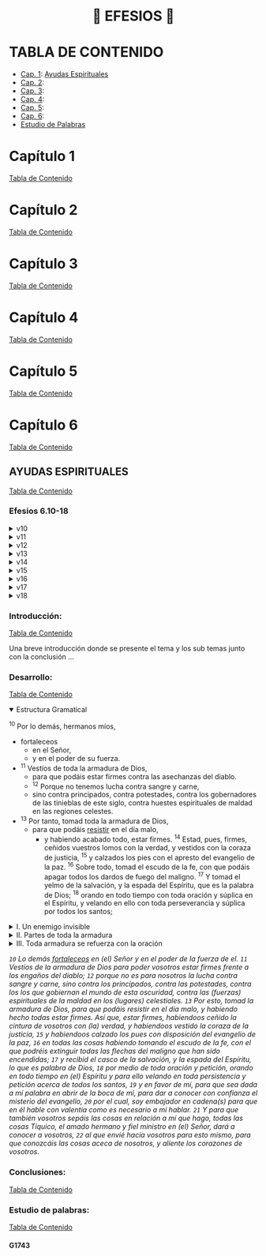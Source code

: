 <h1 align="center">📖 EFESIOS 📖</h1>

# TABLA DE CONTENIDO
- [Cap. 1](#capítulo-1): [Ayudas Espirituales](#ayudas-espirituales)
- [Cap. 2](#capítulo-2): [](#)
- [Cap. 3](#capítulo-3): [](#)
- [Cap. 4](#capítulo-4): [](#)
- [Cap. 5](#capítulo-5): [](#)
- [Cap. 6](#capítulo-6): [](#)
- [Estudio de Palabras](#estudio-de-palabras)

# Capítulo 1
[Tabla de Contenido](#tabla-de-contenido)

# Capítulo 2
[Tabla de Contenido](#tabla-de-contenido)

# Capítulo 3
[Tabla de Contenido](#tabla-de-contenido)

# Capítulo 4
[Tabla de Contenido](#tabla-de-contenido)

# Capítulo 5  
[Tabla de Contenido](#tabla-de-contenido)

# Capítulo 6
[Tabla de Contenido](#tabla-de-contenido)

## AYUDAS ESPIRITUALES
[Tabla de Contenido](#tabla-de-contenido)
<!--Texto de Estudio-->
### **Efesios 6.10-18**
<details>
  <summary>v10</summary>
  RV60: Por lo demás, hermanos míos, fortaleceos en el Señor, y en el poder de su fuerza. <br /> 
  NVI: <br />
  IG: 
</details>

<details>
  <summary>v11</summary>  
  RV60: Vestíos de toda la armadura de Dios, para que podáis estar firmes contra las asechanzas del diablo. <br /> 
  NVI: <br /> 
  IG: 
</details>

<details>
  <summary>v12</summary>
  RV60: Porque no tenemos lucha contra sangre y carne, sino contra principados, contra potestades, contra los gobernadores de las tinieblas de este siglo, contra huestes espirituales de maldad en las regiones celestes. <br />   
  NVI: <br />  
  IG: 
</details>

<details>
  <summary>v13</summary>
  RV60: Por tanto, tomad toda la armadura de Dios, para que podáis resistir en el día malo, y habiendo acabado todo, estar firmes. <br />   
  NVI: <br />  
  IG: 
</details>

<details>
  <summary>v14</summary>
  RV60: Estad, pues, firmes, ceñidos vuestros lomos con la verdad, y vestidos con la coraza de justicia, <br />   
  NVI: <br />  
  IG: 
</details>

<details>
  <summary>v15</summary>
  RV60: y calzados los pies con el apresto del evangelio de la paz. <br /> 
  NVI: <br />  
  IG: 
</details>

<details>
  <summary>v16</summary>
  RV60: Sobre todo, tomad el escudo de la fe, con que podáis apagar todos los dardos de fuego del maligno. <br /> 
  NVI: <br />  
  IG: 
</details>

<details>
  <summary>v17</summary>
  RV60: Y tomad el yelmo de la salvación, y la espada del Espíritu, que es la palabra de Dios; <br /> 
  NVI: <br />  
  IG: 
</details>

<details>
  <summary>v18</summary>
  RV60: orando en todo tiempo con toda oración y súplica en el Espíritu, y velando en ello con toda perseverancia y súplica por todos los santos; <br /> 
  NVI: <br />  
  IG: 
</details>

<!--Introducción-->
### Introducción:
[Tabla de Contenido](#tabla-de-contenido)

Una breve introducción donde se presente el tema y los sub temas junto con la conclusión ...

<!--Desarrollo-->
### Desarrollo:
[Tabla de Contenido](#tabla-de-contenido)
<!--Estructura Gramatical-->
<details open>
  <summary>Estructura Gramatical</summary>
  
  <sup>10</sup> Por lo demás, hermanos míos, <br />
  - fortaleceos
    - en el Señor, <br />
    - y en el poder de su fuerza. <br />
  - <sup>11</sup> Vestíos de toda la armadura de Dios,
    - para que podáis estar firmes contra las asechanzas del diablo.
    - <sup>12</sup> Porque no tenemos lucha contra sangre y carne,
    - sino contra principados, contra potestades, contra los gobernadores de las tinieblas de este siglo, contra huestes espirituales de maldad en las regiones celestes. 
  - <sup>13</sup> Por tanto, tomad toda la armadura de Dios,
    - para que podáis <u>resistir</u> en el día malo,
      - y habiendo acabado todo, estar firmes. 
  <sup>14</sup> Estad, pues, firmes, ceñidos vuestros lomos con la verdad, y vestidos con la coraza de justicia, <sup>15</sup> y calzados los pies con el apresto del evangelio de la paz. <sup>16</sup> Sobre todo, tomad el escudo de la fe, con que podáis apagar todos los dardos de fuego del maligno. <sup>17</sup> Y tomad el yelmo de la salvación, y la espada del Espíritu, que es la palabra de Dios; <sup>18</sup> orando en todo tiempo con toda oración y súplica en el Espíritu, y velando en ello con toda perseverancia y súplica por todos los santos;
</details>  

<!--Sub Temas-->
<details>
  <summary>I. Un enemigo invisible</summary>
  
  Desarrollo del sub tema I.
</details>  

<details>
  <summary>II. Partes de toda la armadura</summary>  
  
  Desarrollo del sub tema II.
</details>  

<details>
  <summary>III. Toda armadura se refuerza con la oración</summary>
  
  Desarrollo del sub tema III.
</details>  

*`10` Lo demás [fortaleceos](#1743) en (el) Señor y en el poder de la fuerza de el. `11` Vestíos de la armadura de Dios para poder vosotros estar firmes frente a los engaños del diablo; `12` porque no es para nosotros la lucha contra sangre y carne, sino contra los principados, contra las potestades, contra los los que gobiernan el mundo de esta oscuridad, contra las (fuerzas) espirituales de la maldad en los (lugares) celestiales. `13` Por esto, tomad la armadura de Dios, para que podáis resistir en el día malo, y habiendo hecho todas estar firmes. Así que, estar firmes, habiendoos ceñido la cintura de vosotros con (la) verdad, y habiendoos vestido la coraza de la justicia, `15` y habiendoos calzado los pues con disposición del evangelio de la paz, `16` en todas las cosas habiendo tomando el escudo de la fe, con el que podréis extinguir todas las flechas del maligno que han sido encendidas; `17` y recibid el casco de la salvación, y la espada del Espíritu, lo que es palabra de Dios, `18` por medio de toda oración y petición, orando en todo tiempo en (el) Espíritu y para ello velando en toda persistencia y petición acerca de todos los santos, `19` y en favor de mí, para que sea dada a  mí palabra en abrir de la boca de mí, para dar a conocer con confianza el misterio del evangelio, `20` por el cual, soy embajador en cadena(s) para que en él hable con valentía como es necesario a mi hablar. `21` Y para que también vosotros sepáis las cosas en relación a mí que hago, todas las cosas Tíquico, el amado hermano y fiel ministro en (el) Señor, dará a conocer a vosotros, `22` al que envié hacia vosotros para esto mismo, para que conozcáis las cosas aceca de nosotros, y aliente los corazones de vosotros.*

### Conclusiones:
[Tabla de Contenido](#tabla-de-contenido)

### Estudio de palabras:
[Tabla de Contenido](#tabla-de-contenido)

#### G1743
